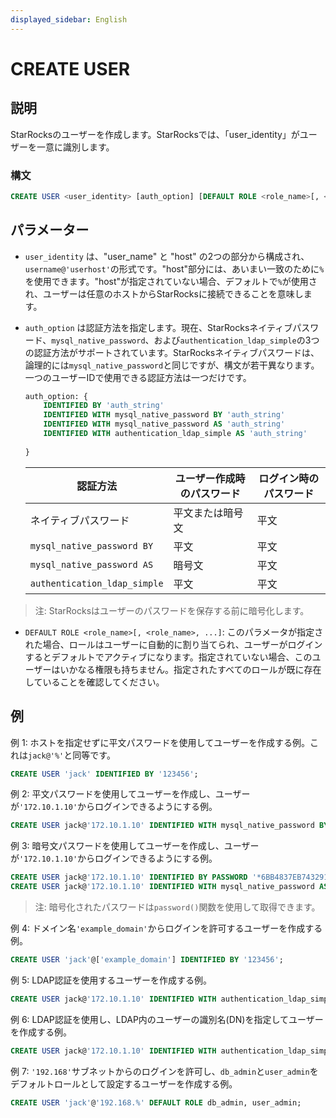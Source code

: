 ```yaml
---
displayed_sidebar: English
---
```


# CREATE USER

## 説明

StarRocksのユーザーを作成します。StarRocksでは、「user_identity」がユーザーを一意に識別します。

### 構文

```SQL
CREATE USER <user_identity> [auth_option] [DEFAULT ROLE <role_name>[, <role_name>, ...]]
```

## パラメーター

- `user_identity` は、"user_name" と "host" の2つの部分から構成され、`username@'userhost'`の形式です。"host"部分には、あいまい一致のために`%`を使用できます。"host"が指定されていない場合、デフォルトで`%`が使用され、ユーザーは任意のホストからStarRocksに接続できることを意味します。

- `auth_option` は認証方法を指定します。現在、StarRocksネイティブパスワード、`mysql_native_password`、および`authentication_ldap_simple`の3つの認証方法がサポートされています。StarRocksネイティブパスワードは、論理的には`mysql_native_password`と同じですが、構文が若干異なります。一つのユーザーIDで使用できる認証方法は一つだけです。

    ```SQL
    auth_option: {
        IDENTIFIED BY 'auth_string'
        IDENTIFIED WITH mysql_native_password BY 'auth_string'
        IDENTIFIED WITH mysql_native_password AS 'auth_string'
        IDENTIFIED WITH authentication_ldap_simple AS 'auth_string'
        
    }
    ```

    | **認証方法**                     | **ユーザー作成時のパスワード** | **ログイン時のパスワード** |
    | -------------------------------- | ------------------------------ | ---------------------- |
    | ネイティブパスワード              | 平文または暗号文               | 平文                    |
    | `mysql_native_password BY`       | 平文                           | 平文                    |
    | `mysql_native_password AS`       | 暗号文                         | 平文                    |
    | `authentication_ldap_simple`     | 平文                           | 平文                    |

> 注: StarRocksはユーザーのパスワードを保存する前に暗号化します。

- `DEFAULT ROLE <role_name>[, <role_name>, ...]`: このパラメータが指定された場合、ロールはユーザーに自動的に割り当てられ、ユーザーがログインするとデフォルトでアクティブになります。指定されていない場合、このユーザーはいかなる権限も持ちません。指定されたすべてのロールが既に存在していることを確認してください。

## 例

例 1: ホストを指定せずに平文パスワードを使用してユーザーを作成する例。これは`jack@'%'`と同等です。

```SQL
CREATE USER 'jack' IDENTIFIED BY '123456';
```

例 2: 平文パスワードを使用してユーザーを作成し、ユーザーが`'172.10.1.10'`からログインできるようにする例。

```SQL
CREATE USER jack@'172.10.1.10' IDENTIFIED WITH mysql_native_password BY '123456';
```

例 3: 暗号文パスワードを使用してユーザーを作成し、ユーザーが`'172.10.1.10'`からログインできるようにする例。

```SQL
CREATE USER jack@'172.10.1.10' IDENTIFIED BY PASSWORD '*6BB4837EB74329105EE4568DDA7DC67ED2CA2AD9';
CREATE USER jack@'172.10.1.10' IDENTIFIED WITH mysql_native_password AS '*6BB4837EB74329105EE4568DDA7DC67ED2CA2AD9';
```

> 注: 暗号化されたパスワードは`password()`関数を使用して取得できます。

例 4: ドメイン名`'example_domain'`からログインを許可するユーザーを作成する例。

```SQL
CREATE USER 'jack'@['example_domain'] IDENTIFIED BY '123456';
```

例 5: LDAP認証を使用するユーザーを作成する例。

```SQL
CREATE USER jack@'172.10.1.10' IDENTIFIED WITH authentication_ldap_simple;
```

例 6: LDAP認証を使用し、LDAP内のユーザーの識別名(DN)を指定してユーザーを作成する例。

```SQL
CREATE USER jack@'172.10.1.10' IDENTIFIED WITH authentication_ldap_simple AS 'uid=jack,ou=company,dc=example,dc=com';
```

例 7: `'192.168'`サブネットからのログインを許可し、`db_admin`と`user_admin`をデフォルトロールとして設定するユーザーを作成する例。

```SQL
CREATE USER 'jack'@'192.168.%' DEFAULT ROLE db_admin, user_admin;
```
